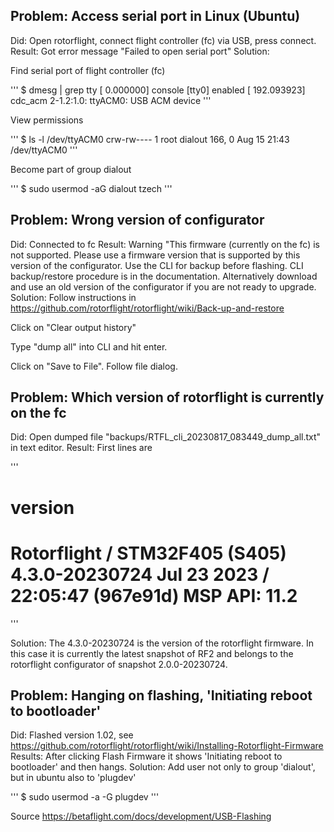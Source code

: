 Problem: Access serial port in Linux (Ubuntu)
---------------------------------------------
Did: Open rotorflight, connect flight controller (fc) via USB, press connect.
Result: Got error message "Failed to open serial port"
Solution:

Find serial port of flight controller (fc)

'''
$ dmesg | grep tty
[    0.000000] console [tty0] enabled
[  192.093923] cdc_acm 2-1.2:1.0: ttyACM0: USB ACM device
'''

View permissions

'''
$ ls -l /dev/ttyACM0
crw-rw---- 1 root dialout 166, 0 Aug 15 21:43 /dev/ttyACM0
'''

Become part of group dialout

'''
$ sudo usermod -aG dialout tzech
'''

Problem: Wrong version of configurator
--------------------------------------
Did: Connected to fc
Result: Warning "This firmware (currently on the fc) is not supported. Please use a firmware version that is supported by this version of the configurator. Use the CLI for backup before flashing. CLI backup/restore procedure is in the documentation. Alternatively download and use an old version of the configurator if you are not ready to upgrade.
Solution:
Follow instructions in https://github.com/rotorflight/rotorflight/wiki/Back-up-and-restore

Click on "Clear output history"

Type "dump all" into CLI and hit enter.

Click on "Save to File". Follow file dialog.

Problem: Which version of rotorflight is currently on the fc
------------------------------------------------------------
Did: Open dumped file "backups/RTFL_cli_20230817_083449_dump_all.txt" in text editor.
Result: First lines are

'''
# version
# Rotorflight / STM32F405 (S405) 4.3.0-20230724 Jul 23 2023 / 22:05:47 (967e91d) MSP API: 11.2
'''

Solution: The 4.3.0-20230724 is the version of the rotorflight firmware. In this case it is currently the latest snapshot of RF2
and belongs to the rotorflight configurator of snapshot 2.0.0-20230724.

Problem: Hanging on flashing, 'Initiating reboot to bootloader'
---------------------------------------------------------------
Did: Flashed version 1.02, see https://github.com/rotorflight/rotorflight/wiki/Installing-Rotorflight-Firmware
Results: After clicking Flash Firmware it shows 'Initiating reboot to bootloader' and then hangs.
Solution: Add user not only to group 'dialout', but in ubuntu also to 'plugdev' 

'''
$ sudo usermod -a -G plugdev <username>
'''

Source https://betaflight.com/docs/development/USB-Flashing
